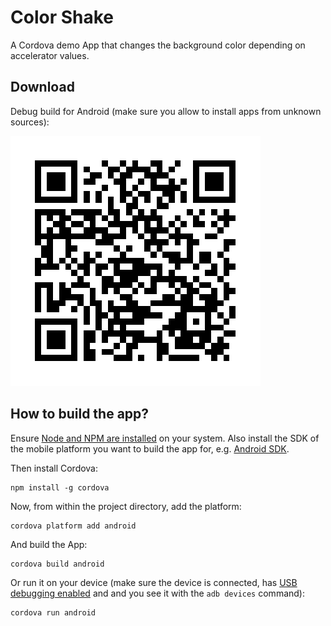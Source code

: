 # Color Shake

A Cordova demo App that changes the background color depending on accelerator values.


## Download

Debug build for Android (make sure you allow to install apps from unknown sources):

![QR Code](dist/qrcode.gif)


## How to build the app?

Ensure [Node and NPM are installed](https://docs.npmjs.com/getting-started/installing-node) on your system. Also install the SDK of the mobile platform you want to build the app for, e.g. [Android SDK](https://developer.android.com/sdk/installing/index.html).

Then install Cordova:

```
npm install -g cordova
```

Now, from within the project directory, add the platform:

```
cordova platform add android
```

And build the App:

```
cordova build android
```

Or run it on your device (make sure the device is connected, has [USB debugging enabled](https://developer.android.com/tools/device.html) and and you see it with the ```adb devices``` command):

```
cordova run android
```
